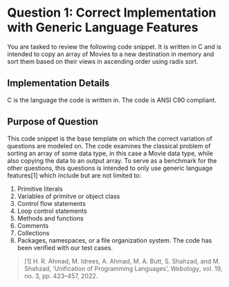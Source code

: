 # Question 1: **Correct** Implementation with **Generic Language Features**
You are tasked to review the following code snippet. It is written in C and is intended to copy an array of Movies to a new destination in memory and sort them based on their views in ascending order using radix sort.
## Implementation Details
C is the language the code is written in. The code is ANSI C90 compliant.
## Purpose of Question
This code snippet is the base template on which the correct variation of questions are modeled on. The code examines the classical problem of sorting an array of some data type, in this case a Movie data type, while also copying the data to an output array. To serve as a benchmark for the other questions, this questions is intended to only use generic language features[1] which include but are not limited to:
1. Primitive literals
2. Variables of primitve or object class
3. Control flow statements
4. Loop control statements
5. Methods and functions
6. Comments
7. Collections
8. Packages, namespaces, or a file organization system.
The code has been verified with our test cases.
> [1] H. R. Ahmad, M. Idrees, A. Ahmad, M. A. Butt, S. Shahzad, and M. Shahzad, ‘Unification of Programming Languages’, *Webology*, vol. 19, no. 3, pp. 423–457, 2022.
